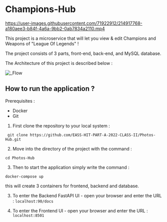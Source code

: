 # Champions-Hub


https://user-images.githubusercontent.com/71922912/214917768-a180aee3-b84f-4a6a-9bb2-0ab7834a2110.mp4


This project is a microservice that will let you view & edit Champions and Weapons of "League Of Legends" !

The project consists of 3 parts, front-end, back-end, and MySQL database.

The Architecture of this project is described below :

![_Flow](https://user-images.githubusercontent.com/71922912/208976356-8707bff7-91e2-4414-89f6-8763ff420065.png)

## How to run the application ?

Prerequisites :
- Docker
- Git

1. First clone the repository to your local system :

``` git clone https://github.com/EASS-HIT-PART-A-2022-CLASS-II/Photos-Hub.git```

2. Move into the directory of the project with the command : 

``` cd Photos-Hub ```

3. Then to start the application simply write the command : 

``` docker-compose up ```

this will create 3 containers for frontend, backend and database.

3. To enter the Backend FastAPI UI - open your browser and enter the URL : 
   ``` localhost:90/docs ```

4. To enter the Frontend UI - open your browser and enter the URL : 
   ``` localhost:8501 ```
